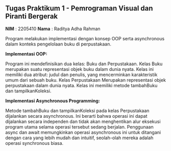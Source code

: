 ## Tugas Praktikum 1 - Pemrograman Visual dan Piranti Bergerak

**NIM**    : 2205410
**Nama**   : Raditya Adha Rahman


Program melakukan implementasi dengan konsep OOP serta asynchronous dalam konteks pengelolaan buku di perpustakaan.

**Implementasi OOP:**

Program ini mendefinisikan dua kelas: Buku dan Perpustakaan.
Kelas Buku merupakan suatu representasi objek buku dalam dunia nyata. Kelas ini memiliki dua atribut: judul dan penulis, yang mencerminkan karakteristik umum dari sebuah buku.
Kelas Perpustakaan Merupakan representasi objek perpustakaan dalam dunia nyata. Kelas ini memiliki metode tambahBuku dan tampilkanKoleksi.

**Implementasi Asynchronous Programming:**

Metode tambahBuku dan tampilkanKoleksi pada kelas Perpustakaan dijalankan secara asynchronous. Ini berarti bahwa operasi ini dapat dijalankan secara independen dan tidak akan menghentikan alur eksekusi program utama selama operasi tersebut sedang berjalan.
Penggunaan async dan await memungkinkan operasi asynchronous ini untuk ditangani dengan cara yang lebih mudah dan intuitif, seolah-olah mereka adalah operasi synchronous biasa.
